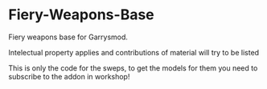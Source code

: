 # Fiery-Weapons-Base
Fiery weapons base for Garrysmod. 

Intelectual property applies and contributions of material will try to be listed


This is only the code for the sweps, to get the models for them you need to subscribe to the addon in workshop!


